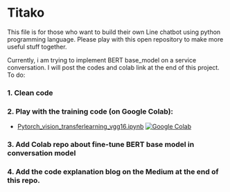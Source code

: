 # Titako
This file is for those who want to build their own Line chatbot using python programming language. Please play with this open repository to make more useful stuff together.

Currently, i am trying to implement BERT base_model on a service conversation. I will post the codes and colab link at the end of this project. 
 To do:
### 1. Clean code

### 2. Play with the training code (on Google Colab):

- [Pytorch_vision_transferlearning_vgg16.ipynb](https://colab.research.google.com/drive/1G8DdUfmcpAEEdp4hc1GysumJs3fEsMq2)  [![Google Colab](https://colab.research.google.com/assets/colab-badge.svg)](https://colab.research.google.com/drive/1G8DdUfmcpAEEdp4hc1GysumJs3fEsMq2)


### 3. Add Colab repo about fine-tune BERT base model in conversation model
### 4. Add the code explanation blog on the Medium at the end of this repo.

